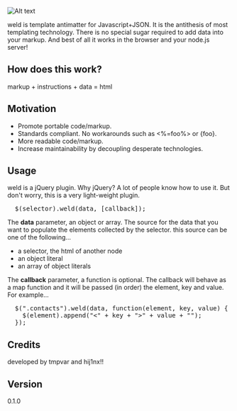 
![Alt text](https://github.com/hij1nx/Weld/raw/master/demo/public/img/weld.png)

weld is template antimatter for Javascript+JSON. It is the antithesis of most templating technology.
There is no special sugar required to add data into your markup. And best of all it works in the 
browser and your node.js server!

## How does this work?

markup + instructions + data = html

## Motivation

- Promote portable code/markup.
- Standards compliant. No workarounds such as <%=foo%> or {foo}.
- More readable code/markup.
- Increase maintainability by decoupling desperate technologies. 

## Usage

weld is a jQuery plugin. Why jQuery? A lot of people know how to use it. But don't worry, this is a very light-weight plugin.
<pre>
  $(selector).weld(data, [callback]);
</pre>

The <b>data</b> parameter, an object or array.
The source for the data that you want to populate the elements collected by the selector. this source can be one of the following...<br/>

- a selector, the html of another node<br/>
- an object literal<br/>
- an array of object literals<br/>

The <b>callback</b> parameter, a function is optional.
The callback will behave as a map function and it will be passed (in order) the element, key and value. For example...

<pre>
  $(".contacts").weld(data, function(element, key, value) {
    $(element).append("<" + key + ">" + value + "</" + key + ">");
  });  
</pre>

## Credits
developed by tmpvar and hij1nx!!

## Version
0.1.0
